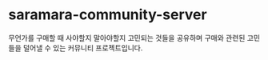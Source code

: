 # saramara-community-server
무언가를 구매할 때 사야할지 말아야할지 고민되는 것들을 공유하며 구매와 관련된 고민들을 덜어낼 수 있는 커뮤니티 프로젝트입니다.
